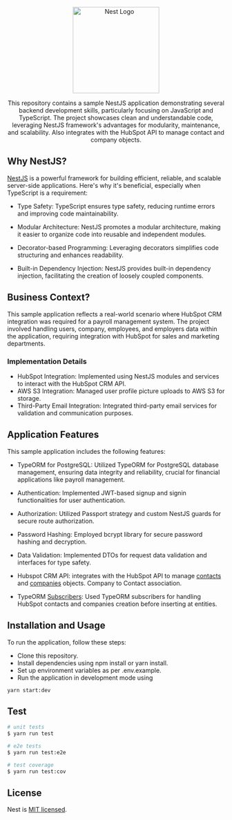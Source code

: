 <p align="center">
  <a href="http://nestjs.com/" target="blank"><img src="https://nestjs.com/img/logo-small.svg" width="200" alt="Nest Logo" /></a>
</p>

[circleci-image]: https://img.shields.io/circleci/build/github/nestjs/nest/master?token=abc123def456
[circleci-url]: https://circleci.com/gh/nestjs/nest

  <p align="center">This repository contains a sample NestJS application demonstrating several backend development skills, particularly focusing on JavaScript and TypeScript. The project showcases clean and understandable code, leveraging NestJS framework's advantages for modularity, maintenance, and scalability. Also integrates with the HubSpot API to manage contact and company objects.</p>
    <p align="center">

  <!--[![Backers on Open Collective](https://opencollective.com/nest/backers/badge.svg)](https://opencollective.com/nest#backer)
  [![Sponsors on Open Collective](https://opencollective.com/nest/sponsors/badge.svg)](https://opencollective.com/nest#sponsor)-->

## Why NestJS?

[NestJS](https://github.com/nestjs/nest) is a powerful framework for building efficient, reliable, and scalable server-side applications. Here's why it's beneficial, especially when TypeScript is a requirement:

- Type Safety: TypeScript ensures type safety, reducing runtime errors and improving code maintainability.

- Modular Architecture: NestJS promotes a modular architecture, making it easier to organize code into reusable and independent modules.

- Decorator-based Programming: Leveraging decorators simplifies code structuring and enhances readability.

- Built-in Dependency Injection: NestJS provides built-in dependency injection, facilitating the creation of loosely coupled components.

## Business Context?

This sample application reflects a real-world scenario where HubSpot CRM integration was required for a payroll management system. The project involved handling users, company, employees, and employers data within the application, requiring integration with HubSpot for sales and marketing departments.

### Implementation Details

- HubSpot Integration: Implemented using NestJS modules and services to interact with the HubSpot CRM API.
- AWS S3 Integration: Managed user profile picture uploads to AWS S3 for storage.
- Third-Party Email Integration: Integrated third-party email services for validation and communication purposes.

## Application Features

This sample application includes the following features:

- TypeORM for PostgreSQL: Utilized TypeORM for PostgreSQL database management, ensuring data integrity and reliability, crucial for financial applications like payroll management.

- Authentication: Implemented JWT-based signup and signin functionalities for user authentication.

- Authorization: Utilized Passport strategy and custom NestJS guards for secure route authorization.

- Password Hashing: Employed bcrypt library for secure password hashing and decryption.

- Data Validation: Implemented DTOs for request data validation and interfaces for type safety.

- Hubspot CRM API: integrates with the HubSpot API to manage [contacts](https://developers.hubspot.com/docs/api/crm/contacts) and [companies](https://developers.hubspot.com/docs/api/crm/companies) objects. Company to Contact association.

- TypeORM [Subscribers](https://orkhan.gitbook.io/typeorm/docs/listeners-and-subscribers): Used TypeORM subscribers for handling HubSpot contacts and companies creation before inserting at entities.

## Installation and Usage

To run the application, follow these steps:

- Clone this repository.
- Install dependencies using npm install or yarn install.
- Set up environment variables as per .env.example.
- Run the application in development mode using

```
yarn start:dev
```

## Test

```bash
# unit tests
$ yarn run test

# e2e tests
$ yarn run test:e2e

# test coverage
$ yarn run test:cov
```

## License

Nest is [MIT licensed](LICENSE).
